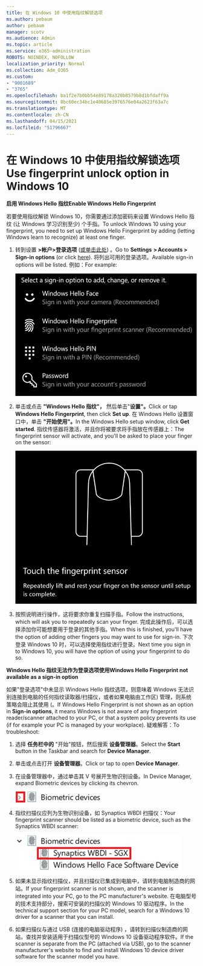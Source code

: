 ```yaml
---
title: 在 Windows 10 中使用指纹解锁选项
ms.author: pebaum
author: pebaum
manager: scotv
ms.audience: Admin
ms.topic: article
ms.service: o365-administration
ROBOTS: NOINDEX, NOFOLLOW
localization_priority: Normal
ms.collection: Adm_O365
ms.custom:
- "9001689"
- "3765"
ms.openlocfilehash: ba1f2e7b0bb54e89178a320b8579b8d1bfdaff9a
ms.sourcegitcommit: 8bc60ec34bc1e40685e3976576e04a2623f63a7c
ms.translationtype: MT
ms.contentlocale: zh-CN
ms.lasthandoff: 04/15/2021
ms.locfileid: "51796667"
---
```

# <a name="use-fingerprint-unlock-option-in-windows-10"></a><span data-ttu-id="503c3-102">在 Windows 10 中使用指纹解锁选项</span><span class="sxs-lookup"><span data-stu-id="503c3-102">Use fingerprint unlock option in Windows 10</span></span>

<span data-ttu-id="503c3-103">**启用 Windows Hello 指纹**</span><span class="sxs-lookup"><span data-stu-id="503c3-103">**Enable Windows Hello Fingerprint**</span></span>

<span data-ttu-id="503c3-104">若要使用指纹解锁 Windows 10，你需要通过添加密码来设置 Windows Hello 指纹 (让 Windows 学习识别至少) 个手指。</span><span class="sxs-lookup"><span data-stu-id="503c3-104">To unlock Windows 10 using your fingerprint, you need to set up Windows Hello Fingerprint by adding (letting Windows learn to recognize) at least one finger.</span></span> 

1. <span data-ttu-id="503c3-105">转到设置 **>帐户>登录选项** ([或单击此处](ms-settings:signinoptions?activationSource=GetHelp)) 。</span><span class="sxs-lookup"><span data-stu-id="503c3-105">Go to **Settings  > Accounts > Sign-in options** (or click [here](ms-settings:signinoptions?activationSource=GetHelp)).</span></span> <span data-ttu-id="503c3-106">将列出可用的登录选项。</span><span class="sxs-lookup"><span data-stu-id="503c3-106">Available sign-in options will be listed.</span></span> <span data-ttu-id="503c3-107">例如：</span><span class="sxs-lookup"><span data-stu-id="503c3-107">For example:</span></span>

    ![登录选项。](media/sign-in-options.png)

2. <span data-ttu-id="503c3-109">单击或点击 **"Windows Hello 指纹"，** 然后单击"**设置"。**</span><span class="sxs-lookup"><span data-stu-id="503c3-109">Click or tap **Windows Hello Fingerprint**, then click **Set up**.</span></span> <span data-ttu-id="503c3-110">在 Windows Hello 设置窗口中，单击 **"开始使用"。**</span><span class="sxs-lookup"><span data-stu-id="503c3-110">In the Windows Hello setup window, click **Get started**.</span></span> <span data-ttu-id="503c3-111">指纹传感器将激活，并且你将被要求将手指放在传感器上：</span><span class="sxs-lookup"><span data-stu-id="503c3-111">The fingerprint sensor will activate, and you'll be asked to place your finger on the sensor:</span></span>

   ![指纹传感器。](media/fingerprint-sensor.png)

3. <span data-ttu-id="503c3-113">按照说明进行操作，这将要求你重复扫描手指。</span><span class="sxs-lookup"><span data-stu-id="503c3-113">Follow the instructions, which will ask you to repeatedly scan your finger.</span></span> <span data-ttu-id="503c3-114">完成此操作后，可以选择添加你可能想要用于登录的其他手指。</span><span class="sxs-lookup"><span data-stu-id="503c3-114">When this is finished, you'll have the option of adding other fingers you may want to use for sign-in.</span></span> <span data-ttu-id="503c3-115">下次登录 Windows 10 时，可以选择使用指纹进行登录。</span><span class="sxs-lookup"><span data-stu-id="503c3-115">Next time you sign in to Windows 10, you will have the option of using your fingerprint to do so.</span></span>

<span data-ttu-id="503c3-116">**Windows Hello 指纹无法作为登录选项使用**</span><span class="sxs-lookup"><span data-stu-id="503c3-116">**Windows Hello Fingerprint not available as a sign-in option**</span></span>

<span data-ttu-id="503c3-117">如果"登录选项"中未显示 Windows Hello 指纹选项，则意味着 Windows 无法识别连接到电脑的任何指纹读取器/扫描仪，或者如果电脑由工作区) 管理，则系统策略会阻止其使用 (。</span><span class="sxs-lookup"><span data-stu-id="503c3-117">If Windows Hello Fingerprint is not shown as an option in **Sign-in options**, it means Windows is not aware of any fingerprint reader/scanner attached to your PC, or that a system policy prevents its use (if for example your PC is managed by your workplace).</span></span> <span data-ttu-id="503c3-118">疑难解答：</span><span class="sxs-lookup"><span data-stu-id="503c3-118">To troubleshoot:</span></span> 

1. <span data-ttu-id="503c3-119">选择 **任务栏中的** "开始"按钮，然后搜索 **设备管理器**。</span><span class="sxs-lookup"><span data-stu-id="503c3-119">Select the **Start** button in the Taskbar and search for **Device Manager**.</span></span>

2. <span data-ttu-id="503c3-120">单击或点击打开 **设备管理器**。</span><span class="sxs-lookup"><span data-stu-id="503c3-120">Click or tap to open **Device Manager**.</span></span>

3. <span data-ttu-id="503c3-121">在设备管理器中，通过单击其 V 号展开生物识别设备。</span><span class="sxs-lookup"><span data-stu-id="503c3-121">In Device Manager, expand Biometric devices by clicking its chevron.</span></span>

   ![生物识别设备。](media/biometric-devices.png)

4. <span data-ttu-id="503c3-123">指纹扫描仪应列为生物识别设备，如 Synaptics WBDI 扫描仪：</span><span class="sxs-lookup"><span data-stu-id="503c3-123">Your fingerprint scanner should be listed as a biometric device, such as the Synaptics WBDI scanner:</span></span>

   ![生物识别设备。](media/biometric-devices-expanded.png)

5. <span data-ttu-id="503c3-125">如果未显示指纹扫描仪，并且扫描仪已集成到电脑中，请转到电脑制造商的网站。</span><span class="sxs-lookup"><span data-stu-id="503c3-125">If your fingerprint scanner is not shown, and the scanner is integrated into your PC, go to the PC manufacturer's website.</span></span> <span data-ttu-id="503c3-126">在电脑型号的技术支持部分，搜索可安装的扫描仪的 Windows 10 驱动程序。</span><span class="sxs-lookup"><span data-stu-id="503c3-126">In the technical support section for your PC model, search for a Windows 10 driver for a scanner that you can install.</span></span>

6. <span data-ttu-id="503c3-127">如果扫描仪与通过 USB (连接的电脑驱动程序) ，请转到扫描仪制造商的网站，查找并安装适用于扫描仪型号的 Windows 10 设备驱动程序软件。</span><span class="sxs-lookup"><span data-stu-id="503c3-127">If the scanner is separate from the PC (attached via USB), go to the scanner manufacturer's website to find and install Windows 10 device driver software for the scanner model you have.</span></span>
